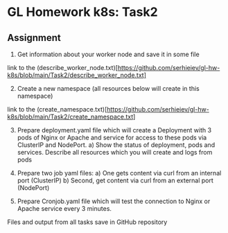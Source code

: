 # GL Homework k8s: Task2

## Assignment

1. Get information about your worker node and save it in some file

link to the (describe_worker_node.txt)[https://github.com/serhieiev/gl-hw-k8s/blob/main/Task2/describe_worker_node.txt]

2. Create a new namespace (all resources below will create in this namespace)

link to the (create_namespace.txt)[https://github.com/serhieiev/gl-hw-k8s/blob/main/Task2/create_namespace.txt]

3. Prepare deployment.yaml file which will create a Deployment with 3 pods of Nginx or Apache and service for access to these pods via ClusterIP and NodePort. 
a) Show the status of deployment, pods and services. Describe all resources which you will create and logs from pods

4. Prepare two job yaml files:
a) One gets content via curl from an internal port (ClusterIP)
b) Second, get content via curl from an external port (NodePort)

5. Prepare Cronjob.yaml file which will test the connection to Nginx or Apache service every 3 minutes.


Files and output from all tasks save in GitHub repository
